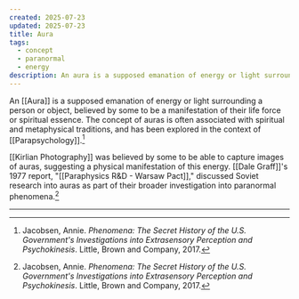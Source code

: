 ```yaml
---
created: 2025-07-23
updated: 2025-07-23
title: Aura
tags:
  - concept
  - paranormal
  - energy
description: An aura is a supposed emanation of energy or light surrounding a person or object, believed by some to be a manifestation of their life force or spiritual essence.
---
```


An [[Aura]] is a supposed emanation of energy or light surrounding a person or object, believed by some to be a manifestation of their life force or spiritual essence. The concept of auras is often associated with spiritual and metaphysical traditions, and has been explored in the context of [[Parapsychology]].[^1]

[[Kirlian Photography]] was believed by some to be able to capture images of auras, suggesting a physical manifestation of this energy. [[Dale Graff]]'s 1977 report, "[[Paraphysics R&D - Warsaw Pact]]," discussed Soviet research into auras as part of their broader investigation into paranormal phenomena.[^1]

---

[^1]: Jacobsen, Annie. *Phenomena: The Secret History of the U.S. Government's Investigations into Extrasensory Perception and Psychokinesis*. Little, Brown and Company, 2017.
